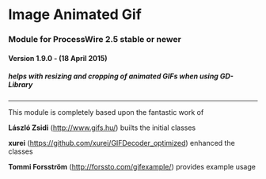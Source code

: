 Image Animated Gif
======================

### Module for ProcessWire 2.5 stable or newer

#### Version 1.9.0 - (18 April 2015)

##### helps with resizing and cropping of animated GIFs when using GD-Library


---


This module is completely based upon the fantastic work of

**László Zsidi** (http://www.gifs.hu/)
  builts the initial classes

**xurei** (https://github.com/xurei/GIFDecoder_optimized)
  enhanced the classes

**Tommi Forsström**  (http://forssto.com/gifexample/)
  provides example usage

